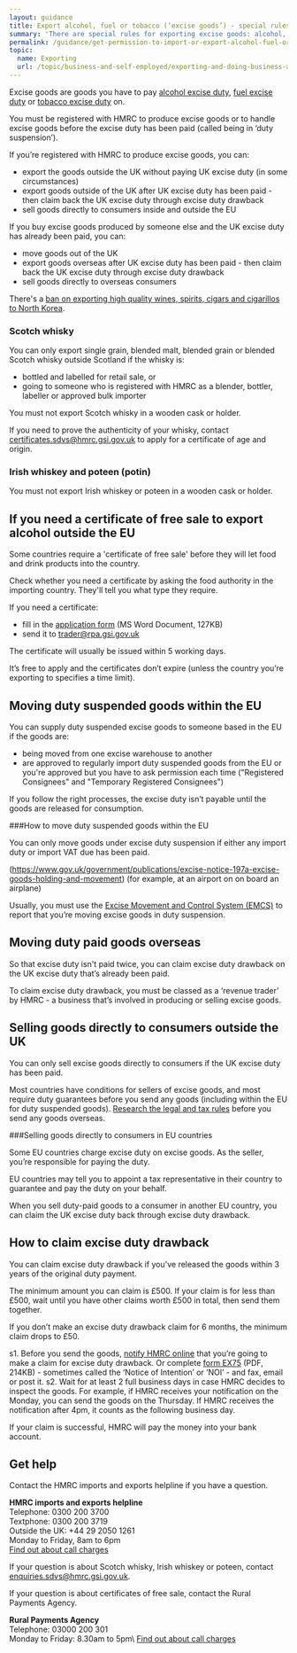 ```yaml
---
layout: guidance
title: Export alcohol, fuel or tobacco (‘excise goods’) - special rules
summary: 'There are special rules for exporting excise goods: alcohol, fuel or tobacco.'
permalink: /guidance/get-permission-to-import-or-export-alcohol-fuel-or-tobacco-excise-goods.html
topic:
  name: Exporting
  url: /topic/business-and-self-employed/exporting-and-doing-business-abroad.html
---
```


Excise goods are goods you have to pay [alcohol excise duty](https://govuk-import-export.herokuapp.com/topic/business-tax/alcohol-duties), [fuel excise duty](https://govuk-import-export.herokuapp.com/topic/business-tax/fuel-duty) or [tobacco excise duty](https://govuk-import-export.herokuapp.com/topic/business-tax/tobacco-products-duty) on.


You must be registered with HMRC to produce excise goods or to handle excise goods before the excise duty has been paid (called being in ‘duty suspension’).


If you’re registered with HMRC to produce excise goods, you can:


- export the goods outside the UK without paying UK excise duty (in some circumstances)
- export goods outside of the UK  after UK excise duty has been paid - then claim back the UK excise duty through excise duty drawback
- sell goods directly to consumers inside and outside the EU


If you buy excise goods produced by someone else and the UK excise duty has already been paid, you can:


- move goods out of the UK
- export goods overseas after UK excise duty has been paid - then claim back the UK excise duty through excise duty drawback
- sell goods directly to overseas consumers


There's a [ban on exporting high quality wines, spirits, cigars and cigarillos to North Korea](/guidance/exporting-luxury-goods-north-korea.html).


### Scotch whisky


You can only export single grain, blended malt, blended grain or blended Scotch whisky outside Scotland if the whisky is:


- bottled and labelled for retail sale, or
- going to someone who is registered with HMRC as a blender, bottler, labeller or approved bulk importer


You must not export Scotch whisky in a wooden cask or holder.


If you need to prove the authenticity of your whisky, contact certificates.sdvs@hmrc.gsi.gov.uk to apply for a certificate of age and origin.


### Irish whiskey and poteen (potin)


You must not export Irish whiskey or poteen in a wooden cask or holder.


## If you need a certificate of free sale to export alcohol outside the EU

Some countries require a 'certificate of free sale' before they will let food and drink products into the country.

Check whether you need a certificate by asking the food authority in the importing country. They'll tell you what type they require.

If you need a certificate:

- fill in the [application form](https://www.gov.uk/government/uploads/system/uploads/attachment_data/file/484867/COFSApplicationExportNonEU_v2.0.doc) (MS Word Document, 127KB)
- send it to <trader@rpa.gsi.gov.uk>
 
The certificate will usually be issued within 5 working days.

It’s free to apply and the certificates don’t expire (unless the country you’re exporting to specifies a time limit).

## Moving duty suspended goods within the EU

You can supply duty suspended excise goods to someone based in the EU if the goods are:

- being moved from one excise warehouse to another 
- are approved to regularly import duty suspended goods from the EU or you're approved but you have to ask permission each time ("Registered Consignees" and "Temporary Registered Consignees")

If you follow the right processes, the excise duty isn’t payable until the goods are released for consumption.

###How to move duty suspended goods within the EU

You can only move goods under excise duty suspension if either any import duty or import VAT due has been paid.

(https://www.gov.uk/government/publications/excise-notice-197a-excise-goods-holding-and-movement) (for example, at an airport on on board an airplane)

Usually, you must use the [Excise Movement and Control System (EMCS)](https://www.gov.uk/guidance/excise-movement-and-control-system-how-to-register-and-use) to report that you’re moving excise goods in duty suspension.

## Moving duty paid goods overseas

So that excise duty isn't paid twice, you can claim excise duty drawback on the UK excise duty that’s already been paid.

To claim excise duty drawback, you must be classed as a ‘revenue trader’ by HMRC - a business that’s involved in producing or selling excise goods. 

## Selling goods directly to consumers outside the UK

You can only sell excise goods directly to consumers if the UK excise duty has been paid.

Most countries have conditions for sellers of excise goods, and most require duty guarantees before you send any goods (including within the EU for duty suspended goods). [Research the legal and tax rules](https://govuk-import-export.herokuapp.com/answer/choosing-export-market-ukti-experimental-sg.html) before you send any goods overseas.

###Selling goods directly to consumers in EU countries

Some EU countries charge excise duty on excise goods. As the seller, you’re responsible for paying the duty.

EU countries may tell you to appoint a tax representative in their country to guarantee and pay the duty on your behalf.

When you sell duty-paid goods  to a consumer in another EU country, you can claim the UK excise duty back through excise duty drawback.

## How to claim excise duty drawback

You can claim excise duty drawback if you've released the goods within 3 years of the original duty payment.

The minimum amount you can claim is £500. If your claim is for less than £500, wait until you have other claims worth £500 in total, then send them together.

If you don’t make an excise duty drawback claim for 6 months, the minimum claim drops to £50.

s1. Before you send the goods, [notify HMRC online](https://www.tax.service.gov.uk/forms/form/notice-of-intention-to-claim-drawback/new) that you’re going to make a claim for excise duty drawback. Or complete [form EX75](https://www.gov.uk/government/uploads/system/uploads/attachment_data/file/374377/ex75.pdf) (PDF, 214KB) - sometimes called the ‘Notice of Intention’ or ‘NOI’ - and fax, email or post it.
s2. Wait for at least 2 full business days in case HMRC decides to inspect the goods. For example, if HMRC receives your notification on the Monday, you can send the goods on the Thursday. If HMRC receives the notification after 4pm, it counts as the following business day.

If your claim is successful, HMRC will pay the money into your bank account.

## Get help

Contact the HMRC imports and exports helpline if you have a question.

**HMRC imports and exports helpline**  
Telephone: 0300 200 3700  
Textphone: 0300 200 3719  
Outside the UK: +44 29 2050 1261  
Monday to Friday, 8am to 6pm  
[Find out about call charges](/call-charges)  


If your question is about Scotch whisky, Irish whiskey or poteen, contact [enquiries.sdvs@hmrc.gsi.gov.uk](mailto:enquiries.sdvs@hmrc.gsi.gov.uk).


If your question is about certificates of free sale, contact the Rural Payments Agency.


**Rural Payments Agency**         
Telephone: 03000 200 301  
Monday to Friday: 8.30am to 5pm\\
[Find out about call charges](/call-charges)  
